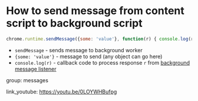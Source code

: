 # How to send message from content script to background script

```javascript
chrome.runtime.sendMessage({some: 'value'}, function(r) { console.log(r); });
```

- `sendMessage` - sends message to background worker
- `{some: 'value'}` - message to send (any object can go here)
- `console.log(r)` - callback code to process response `r` from [background message listener](/chrome-extension/listen_message_bg)

group: messages


link_youtube: https://youtu.be/0LOYWHBufpg
